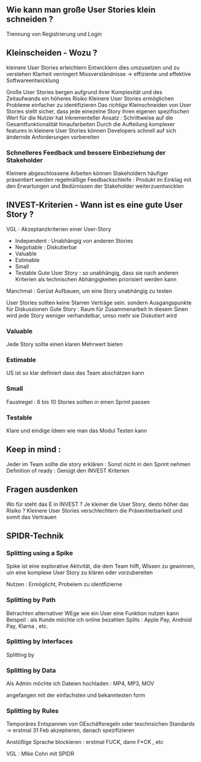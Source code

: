 
## Wie kann man große User Stories klein schneiden ? 
Trennung von Registrierung und Login 
## Kleinscheiden  - Wozu ? 
kleinere User Stories erleichtern Entwicklern dies umzusetzen und zu verstehen
Klarheit verringert Missverständnisse -> effiziente und effektive Softwareentwicklung

Große User Stories bergen aufgrund ihrer Komplexität und des Zeitaufwands ein höheres Risiko
Kleinere User Stories ermöglichen Probleme einfacher zu identifizieren 
Das *richtige* Kleinschneiden von User Stories stellt sicher, dass jede einezelne Story ihren eigenen spezifischen Wert für die Nutzer hat
Inkrementeller Ansatz : Schrittweise auf die Gesamtfunktionalität hinaufarbeiten
Durch die Aufteilung komplexer features in kleinere User Stories können Developers schnell auf sich ändernde Anforderungen vorbereiten 


### Schnelleres Feedback und bessere Einbeziehung der Stakeholder 
Kleinere abgeschlossene Arbeiten können Stakeholdern häufiger präsentiert werden
regelmäßige Feedbackschleife : Produkt im Einklag mit den Erwartungen und Bedürnissen der Stakeholder weiterzuentwicklen

## INVEST-Kriterien  - Wann ist es eine gute User Story ? 

VGL : Akzeptanzkriterien einer User-Story 

- Independent : Unabhängig von anderen Stories 
- Negotiable : Diskutierbar 
- Valuable
- Estimable
- Small
- Testable
Gute User Story : so unabhängig, dass sie nach anderen Kriterien als technischen Abhängigkeiten priorisiert werden kann 

Manchmal : Gerüst Aufbauen, um eine Story unabhängig zu testen 

User Stories sollten keine Starren Verträge sein. sondern Ausgangspunkte für Diskussionen 
Gute Story : Raum für Zusammenarbeit 
In diesem Sinen wird jede Story weniger verhandelbar, umso mehr sie Diskutiert wird

### Valuable 
Jede Story sollte einen klaren Mehrwert bieten
### Estimable 
US ist so klar definiert dass das Team abschätzen kann
### Small
Faustregel  : 6 bis 10 Stories sollten in einen Sprint passen 

### Testable 
Klare und eindige Ideen wie man das Modul Testen kann

## Keep in mind : 
Jeder im Team sollte die story erklären : 
Sonst nicht in den Sprint nehmen 
Definition of ready : Genügt den INVEST Kriterien 


## Fragen ausdenken 

Wo für steht das E in INVEST ?
Je kleiner die User Story, desto höher das Risiko ?
Kleinere User Stories verschlechtern die Präsentierbarkeit und somit das Vertrauen 


## SPIDR-Technik 

### Splitting using a Spike 
Spike ist eine explorative Aktivität, die dem Team hilft, WIssen zu gewinnen, um eine komplexe User Story zu klären oder vorzubereiten 

Nutzen : Ermöglicht, Probelem zu identfizierne 


### Splitting by Path
Betrachten alternativer WEge wie ein User eine Funktion nutzen kann 
Beispeil : als Kunde möchte ich online bezahlen 
	Splits : Apple Pay, Android Pay, Klarna , etc. 

### Splitting by Interfaces
Splitting by 


### Splitting by Data 

Als Admin möchte ich Dateien hochladen :
	MP4, MP3, MOV 

angefangen mit der einfachsten und bekanntesten form 

### Splitting by Rules 
Temporäres Entspannen von GEschäftsregeln oder teschnsichen Standards 
-> erstmal 31 Feb akzeptieren, danach spezifizieren 


Anstößige Sprache  blockieren : erstmal FUCK, dann F*CK , etc 

VGL  : MIke Cohn mit SPIDR